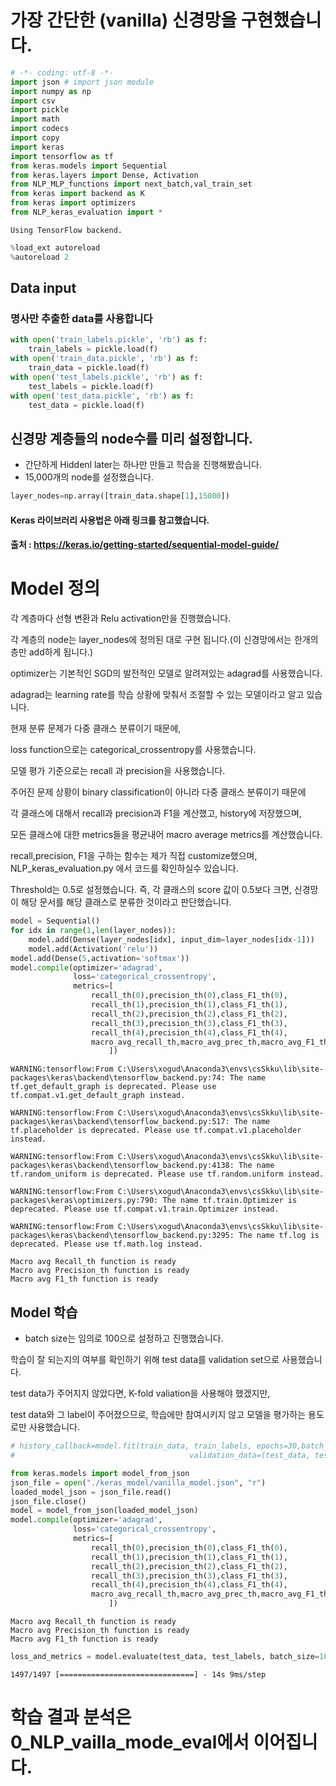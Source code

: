 # 가장 간단한 (vanilla) 신경망을 구현했습니다. 


```python
# -*- coding: utf-8 -*-
import json # import json module
import numpy as np
import csv
import pickle
import math
import codecs
import copy
import keras
import tensorflow as tf
from keras.models import Sequential
from keras.layers import Dense, Activation
from NLP_MLP_functions import next_batch,val_train_set
from keras import backend as K
from keras import optimizers
from NLP_keras_evaluation import *
```

    Using TensorFlow backend.



```python
%load_ext autoreload
%autoreload 2
```

## Data input

### 명사만 추출한 data를 사용합니다


```python
with open('train_labels.pickle', 'rb') as f:
    train_labels = pickle.load(f)
with open('train_data.pickle', 'rb') as f:
    train_data = pickle.load(f)
with open('test_labels.pickle', 'rb') as f:
    test_labels = pickle.load(f)
with open('test_data.pickle', 'rb') as f:
    test_data = pickle.load(f)
```

## 신경망 계층들의 node수를 미리 설정합니다.

- 간단하게 Hiddenl later는 하나만 만들고 학습을 진행해봤습니다.
- 15,000개의 node를 설정했습니다.


```python
layer_nodes=np.array([train_data.shape[1],15000])
```

#### Keras 라이브러리 사용법은 아래 링크를 참고했습니다.
#### 출처 : https://keras.io/getting-started/sequential-model-guide/

# Model 정의

각 계층마다 선형 변환과 Relu activation만을 진행했습니다.

각 계층의 node는 layer_nodes에 정의된 대로 구현 됩니다.(이 신경망에서는 한개의 층만 add하게 됩니다.)

optimizer는 기본적인 SGD의 발전적인 모델로 알려져있는 adagrad를 사용했습니다.

adagrad는 learning rate를 학습 상황에 맞춰서 조절할 수 있는 모델이라고 알고 있습니다.

현재 분류 문제가 다중 클래스 분류이기 때문에, 

loss function으로는 categorical_crossentropy를 사용했습니다.

모델 평가 기준으로는 recall 과 precision을 사용했습니다.

주어진 문제 상황이 binary classification이 아니라 다중 클래스 분류이기 때문에

각 클래스에 대해서 recall과 precision과 F1을 계산했고, history에 저장했으며, 

모든 클래스에 대한 metrics들을 평균내어 macro average metrics를 계산했습니다.

recall,precision, F1을 구하는 함수는 제가 직접 customize했으며, NLP_keras_evaluation.py 에서 코드를 확인하실수 있습니다.

Threshold는 0.5로 설정했습니다. 즉, 각 클래스의 score 값이 0.5보다 크면, 신경망이 해당 문서를 해당 클래스로 분류한 것이라고 판단했습니다.


```python
model = Sequential()
for idx in range(1,len(layer_nodes)):
    model.add(Dense(layer_nodes[idx], input_dim=layer_nodes[idx-1])) 
    model.add(Activation('relu'))
model.add(Dense(5,activation='softmax'))
model.compile(optimizer='adagrad',
              loss='categorical_crossentropy',
              metrics=[
                  recall_th(0),precision_th(0),class_F1_th(0),
                  recall_th(1),precision_th(1),class_F1_th(1),
                  recall_th(2),precision_th(2),class_F1_th(2),
                  recall_th(3),precision_th(3),class_F1_th(3),
                  recall_th(4),precision_th(4),class_F1_th(4),
                  macro_avg_recall_th,macro_avg_prec_th,macro_avg_F1_th
                      ])
```

    WARNING:tensorflow:From C:\Users\xogud\Anaconda3\envs\csSkku\lib\site-packages\keras\backend\tensorflow_backend.py:74: The name tf.get_default_graph is deprecated. Please use tf.compat.v1.get_default_graph instead.
    
    WARNING:tensorflow:From C:\Users\xogud\Anaconda3\envs\csSkku\lib\site-packages\keras\backend\tensorflow_backend.py:517: The name tf.placeholder is deprecated. Please use tf.compat.v1.placeholder instead.
    
    WARNING:tensorflow:From C:\Users\xogud\Anaconda3\envs\csSkku\lib\site-packages\keras\backend\tensorflow_backend.py:4138: The name tf.random_uniform is deprecated. Please use tf.random.uniform instead.
    
    WARNING:tensorflow:From C:\Users\xogud\Anaconda3\envs\csSkku\lib\site-packages\keras\optimizers.py:790: The name tf.train.Optimizer is deprecated. Please use tf.compat.v1.train.Optimizer instead.
    
    WARNING:tensorflow:From C:\Users\xogud\Anaconda3\envs\csSkku\lib\site-packages\keras\backend\tensorflow_backend.py:3295: The name tf.log is deprecated. Please use tf.math.log instead.
    
    Macro avg Recall_th function is ready
    Macro avg Precision_th function is ready
    Macro avg F1_th function is ready


## Model 학습

- batch size는 임의로 100으로 설정하고 진행했습니다.

학습이 잘 되는지의 여부를 확인하기 위해 test data를 validation set으로 사용했습니다.

test data가 주어지지 않았다면, K-fold valiation을 사용해야 했겠지만,

test data와 그 label이 주어졌으므로, 학습에만 참여시키지 않고 모델을 평가하는 용도로만 사용했습니다.


```python
# history_callback=model.fit(train_data, train_labels, epochs=30,batch_size=100,
#                                       validation_data=(test_data, test_labels))
```


```python
from keras.models import model_from_json 
json_file = open("./keras_model/vanilla_model.json", "r")
loaded_model_json = json_file.read() 
json_file.close()
model = model_from_json(loaded_model_json)
model.compile(optimizer='adagrad',
              loss='categorical_crossentropy',
              metrics=[
                  recall_th(0),precision_th(0),class_F1_th(0),
                  recall_th(1),precision_th(1),class_F1_th(1),
                  recall_th(2),precision_th(2),class_F1_th(2),
                  recall_th(3),precision_th(3),class_F1_th(3),
                  recall_th(4),precision_th(4),class_F1_th(4),
                  macro_avg_recall_th,macro_avg_prec_th,macro_avg_F1_th
                      ])
```

    Macro avg Recall_th function is ready
    Macro avg Precision_th function is ready
    Macro avg F1_th function is ready



```python
loss_and_metrics = model.evaluate(test_data, test_labels, batch_size=100)
```

    1497/1497 [==============================] - 14s 9ms/step


# 학습 결과 분석은 0_NLP_vailla_mode_eval에서 이어집니다.
